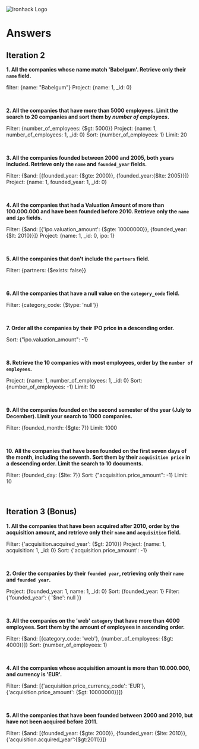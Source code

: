 ![Ironhack Logo](https://i.imgur.com/1QgrNNw.png)

# Answers

## Iteration 2

**1. All the companies whose name match 'Babelgum'. Retrieve only their `name` field.**

<!-- Your Query Goes Here -->
filter: {name: "Babelgum"}
Project: {name: 1,  _id: 0}



<br>

**2. All the companies that have more than 5000 employees. Limit the search to 20 companies and sort them by *number of employees*.**

<!-- Your Query Goes Here -->
Filter: {number_of_employees: {$gt: 5000}}
Project: {name: 1, number_of_employees: 1, _id: 0}
Sort: {number_of_employees: 1}
Limit: 20



<br>

**3. All the companies founded between 2000 and 2005, both years included. Retrieve only the `name` and `founded_year` fields.**

<!-- Your Query Goes Here -->

Filter: {$and: [{founded_year: {$gte: 2000}}, {founded_year:{$lte: 2005}}]}
Project: {name: 1, founded_year: 1, _id: 0}


<br>

**4. All the companies that had a Valuation Amount of more than 100.000.000 and have been founded before 2010. Retrieve only the `name` and `ipo` fields.**

<!-- Your Query Goes Here -->
Filter: {$and: [{'ipo.valuation_amount': {$gte: 10000000}}, {founded_year:{$lt: 2010}}]}
Project: {name: 1, _id: 0, ipo: 1}

<br>

**5. All the companies that don't include the `partners` field.**

<!-- Your Query Goes Here -->
Filter: {partners: {$exists: false}} <!--NO SALE NINGUNA-->

<br>

**6. All the companies that have a null value on the `category_code` field.**

<!-- Your Query Goes Here -->
Filter: {category_code: {$type: 'null'}}

<br>

**7. Order all the companies by their IPO price in a descending order.**

<!-- Your Query Goes Here -->
Sort: {"ipo.valuation_amount": -1}

<br>

**8. Retrieve the 10 companies with most employees, order by the `number of employees`.**

<!-- Your Query Goes Here -->
Project: {name: 1, number_of_employees: 1, _id: 0}
Sort: {number_of_employees: -1}
Limit: 10

<br>

**9. All the companies founded on the second semester of the year (July to December). Limit your search to 1000 companies.**

<!-- Your Query Goes Here -->
Filter: {founded_month: {$gte: 7}}
Limit: 1000

<br>

**10. All the companies that have been founded on the first seven days of the month, including the seventh. Sort them by their `acquisition price` in a descending order. Limit the search to 10 documents.**

<!-- Your Query Goes Here -->
Filter: {founded_day: {$lte: 7}}
Sort: {"acquisition.price_amount": -1}
Limit: 10


<br>

## Iteration 3 (Bonus)

**1. All the companies that have been acquired after 2010, order by the acquisition amount, and retrieve only their `name` and `acquisition` field.**

<!-- Your Query Goes Here -->
Filter: {'acquisition.acquired_year': {$gt: 2010}}
Project: {name: 1, acquisition: 1, _id: 0}
Sort: {'acquisition.price_amount': -1}

<br>

**2. Order the companies by their `founded year`, retrieving only their `name` and `founded year`.**

<!-- Your Query Goes Here -->
Project: {founded_year: 1, name: 1, _id: 0}
Sort: {founded_year: 1}
Filter: {'founded_year': { '$ne': null }}

<br>

**3. All the companies on the 'web' `category` that have more than 4000 employees. Sort them by the amount of employees in ascending order.**

<!-- Your Query Goes Here -->
Filter: {$and: [{category_code: 'web'}, {number_of_employees: {$gt: 4000}}]}
Sort: {number_of_employees: 1}

<br>

**4. All the companies whose acquisition amount is more than 10.000.000, and currency is 'EUR'.**

<!-- Your Query Goes Here -->
Filter: {$and: [{'acquisition.price_currency_code': 'EUR'}, {'acquisition.price_amount': {$gt: 10000000}}]}

<br>

**5. All the companies that have been founded between 2000 and 2010, but have not been acquired before 2011.**

<!-- Your Query Goes Here -->
Filter: {$and: [{founded_year: {$gte: 2000}}, {founded_year: {$lte: 2010}}, {'acquisition.acquired_year':{$gt:2011}}]}

<br>
